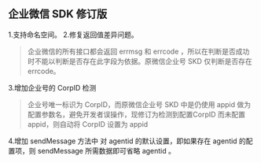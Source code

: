 ## 企业微信 SDK 修订版  

1.支持命名空间。
2.修复返回值差异问题。

> 企业微信的所有接口都会返回 errmsg 和 errcode ，所以在判断是否成功时不能以判断是否存在此字段为依据。原微信企业号 SKD 仅判断是否存在 errcode。

3.增加企业号的 CorpID 检测

> 企业号唯一标识为 CorpID，而原微信企业号 SKD 中是仍使用 appid 做为配置参数名，避免开发者误操作，现修订为检测到配置CorpID 而未配置 appid，则自动将 CorpID 设置为 appid 

4.增加 sendMessage 方法中 对 agentid 的默认设置，即如果存在 agentid 的配置项，则 sendMessage 所需数据即可省略
 agentid 。



